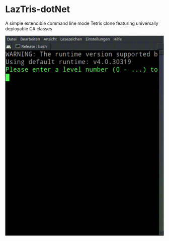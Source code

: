 # LazTris-dotNet
A simple extendible command line mode Tetris clone featuring universally deployable C# classes

![](preview.gif)
